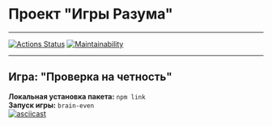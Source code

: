 # Проект "Игры Разума"
___
[![Actions Status](https://github.com/Mabby20/frontend-project-44/workflows/hexlet-check/badge.svg)](https://github.com/Mabby20/frontend-project-44/actions)
[![Maintainability](https://api.codeclimate.com/v1/badges/7ec40156793ab6b8a9f7/maintainability)](https://codeclimate.com/github/Mabby20/frontend-project-44/maintainability)
___
## Игра: "Проверка на четность"
**Локальная установка пакета:** `npm link`<br>
**Запуск игры:** `brain-even`<br>
[![asciicast](https://asciinema.org/a/ie0rEaMKxMTgahsG0jypvueZl.svg)](https://asciinema.org/a/ie0rEaMKxMTgahsG0jypvueZl)
